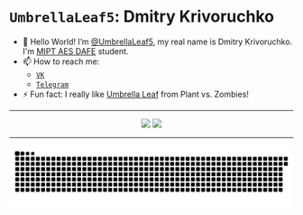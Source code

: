 # `UmbrellaLeaf5`: Dmitry Krivoruchko

<!-- About me: -->
- 🌴 Hello World! I’m [@UmbrellaLeaf5](https://github.com/UmbrellaLeaf5), my real name is Dmitry Krivoruchko. I'm [MIPT AES DAFE](https://mipt-rse.ru) student.
- 📫 How to reach me:
  * [`VK`](https://vk.com/kdi_umb)
  * [`Telegram`](https://t.me/dontknowlad)
- ⚡ Fun fact: I really like [Umbrella Leaf](https://vk.com/umbrella_leaf) from Plant vs. Zombies!

<hr></hr>

<div align="center">
  <!-- Stats: -->
  <img src="https://github-readme-stats.vercel.app/api?username=UmbrellaLeaf5&&show_icons=true&&show=reviews,discussions_started,discussions_answered,prs_merged,prs_merged_percentage&&theme=dark" height="250">

  <!-- Umbrella Leaf from PvZ (fan .gif): -->
  <img src="https://static.wikia.nocookie.net/pvzcc/images/3/3b/Ezgif.com-video-to-gif-converter.gif/revision/latest?cb=20231227060849" height="250">
</div>

<hr></hr>

<!-- Snake time! -->
<div align="center">
  <img src="https://github.com/UmbrellaLeaf5/UmbrellaLeaf5/blob/output/snake.svg">
</div>
